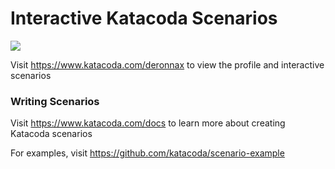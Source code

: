 # Interactive Katacoda Scenarios

[![](http://shields.katacoda.com/katacoda/deronnax/count.svg)](https://www.katacoda.com/deronnax "Get your profile on Katacoda.com")

Visit https://www.katacoda.com/deronnax to view the profile and interactive scenarios

### Writing Scenarios
Visit https://www.katacoda.com/docs to learn more about creating Katacoda scenarios

For examples, visit https://github.com/katacoda/scenario-example
